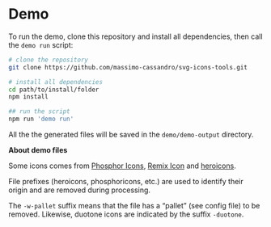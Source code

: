 # Demo

To run the demo, clone this repository and install all dependencies, then call the `demo run` script:

```bash
# clone the repository
git clone https://github.com/massimo-cassandro/svg-icons-tools.git

# install all dependencies
cd path/to/install/folder
npm install

## run the script
npm run 'demo run'
```

All the the generated files will be saved in the `demo/demo-output` directory.

**About demo files**

Some icons comes from [Phosphor Icons](https://phosphoricons.com/), [Remix Icon](https://remixicon.com/) and [heroicons](https://heroicons.com/).

File prefixes (heroicons, phosphoricons, etc.) are used to identify their origin and are removed during processing.

The `-w-pallet` suffix means that the file has a “pallet” (see config file) to be removed.
Likewise, duotone icons are indicated by the suffix `-duotone`.
